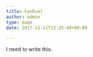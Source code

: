 ```yaml
---
title: FanDuel
author: admin
type: page
date: 2017-11-21T22:25:49+00:00

---
```

I need to write this.